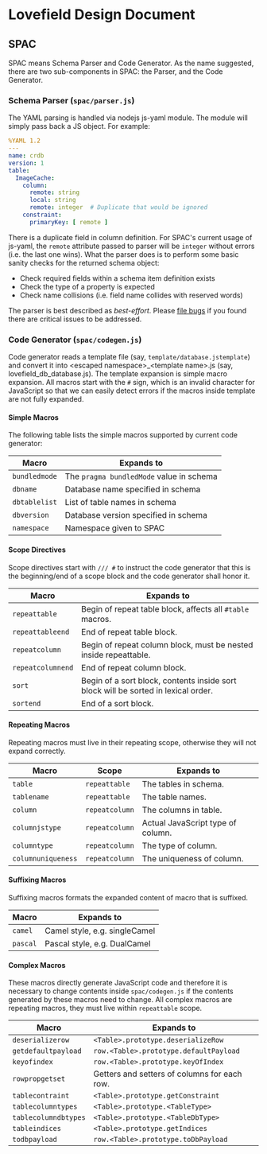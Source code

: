 # Lovefield Design Document
## SPAC

SPAC means Schema Parser and Code Generator. As the name suggested, there are
two sub-components in SPAC: the Parser, and the Code Generator.

### Schema Parser (`spac/parser.js`)
The YAML parsing is handled via nodejs js-yaml module. The module will simply
pass back a JS object. For example:

```yaml
%YAML 1.2
---
name: crdb
version: 1
table:
  ImageCache:
    column:
      remote: string
      local: string
      remote: integer  # Duplicate that would be ignored
    constraint:
      primaryKey: [ remote ]
```

There is a duplicate field in column definition. For SPAC's current usage of
js-yaml, the `remote` attribute passed to parser will be `integer` without
errors (i.e. the last one wins). What the parser does is to perform some basic
sanity checks for the returned schema object:

* Check required fields within a schema item definition exists
* Check the type of a property is expected
* Check name collisions (i.e. field name collides with reserved words)

The parser is best described as *best-effort*. Please
[file bugs](https://github.com/google/lovefield/issues) if you found there are
critical issues to be addressed.

### Code Generator (`spac/codegen.js`)

Code generator reads a template file (say, `template/database.jstemplate`) and
convert it into &lt;escaped namespace&gt;_&lt;template name&gt;.js
(say, lovefield_db_database.js). The template expansion is simple macro
expansion. All macros start with the `#` sign, which is an invalid character
for JavaScript so that we can easily detect errors if the macros inside
template are not fully expanded.

#### Simple Macros

The following table lists the simple macros supported by current code generator:

| Macro         | Expands to                               |
|---------------|------------------------------------------|
| `bundledmode` | The `pragma bundledMode` value in schema |
| `dbname`      | Database name specified in schema        |
| `dbtablelist` | List of table names in schema            |
| `dbversion`   | Database version specified in schema     |
| `namespace`   | Namespace given to SPAC                  |


#### Scope Directives

Scope directives start with `/// #` to instruct the code generator that this is
the beginning/end of a scope block and the code generator shall honor it.

| Macro             | Expands to                                               |
|-------------------|----------------------------------------------------------|
| `repeattable`     | Begin of repeat table block, affects all `#table` macros.|
| `repeattableend`  | End of repeat table block.                               |
| `repeatcolumn`    | Begin of repeat column block, must be nested inside repeattable. |
| `repeatcolumnend` | End of repeat column block.                              |
| `sort`            | Begin of a sort block, contents inside sort block will be sorted in lexical order.|
| `sortend`         | End of a sort block.                                     |


#### Repeating Macros

Repeating macros must live in their repeating scope, otherwise they will not
expand correctly.

| Macro              | Scope          | Expands to                        |
|--------------------|----------------|-----------------------------------|
| `table`            | `repeattable`  | The tables in schema.             |
| `tablename`        | `repeattable`  | The table names.                  |
| `column`           | `repeatcolumn` | The columns in table.             |
| `columnjstype`     | `repeatcolumn` | Actual JavaScript type of column. |
| `columntype`       | `repeatcolumn` | The type of column.               |
| `columnuniqueness` | `repeatcolumn` | The uniqueness of column.         |


#### Suffixing Macros

Suffixing macros formats the expanded content of macro that is suffixed.

| Macro    | Expands to                    |
|----------|-------------------------------|
| `camel`  | Camel style, e.g. singleCamel |
| `pascal` | Pascal style, e.g. DualCamel  |


#### Complex Macros

These macros directly generate JavaScript code and therefore it is necessary to
change contents inside `spac/codegen.js` if the contents generated by these
macros need to change. All complex macros are repeating macros, they must live
within `repeattable` scope.

| Macro              | Expands to                                 |
|--------------------|--------------------------------------------|
|`deserializerow`    |`<Table>.prototype.deserializeRow`          |
|`getdefaultpayload` |`row.<Table>.prototype.defaultPayload`      |
|`keyofindex`        |`row.<Table>.prototype.keyOfIndex`          |
|`rowpropgetset`     |Getters and setters of columns for each row.|
|`tablecontraint`    |`<Table>.prototype.getConstraint`           |
|`tablecolumntypes`  |`<Table>.prototype.<TableType>`             |
|`tablecolumndbtypes`|`<Table>.prototype.<TableDbType>`           |
|`tableindices`      |`<Table>.prototype.getIndices`              |
|`todbpayload`       |`row.<Table>.prototype.toDbPayload`         |
